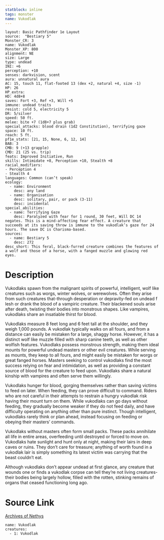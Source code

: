 ```yaml
---
statblock: inline
tags: monster
name: Vukodlak
---
```

```statblock
layout: Basic Pathfinder 1e Layout
source:  "Bestiary 5"
Monster_CR: 3
name: Vukodlak
Monster_XP: 800
alignment: NE
size: Large
type: undead
INI: +6
perception: +10
senses: darkvision, scent
aura: unnatural aura
AC: 15, touch 11, flat-footed 13 (dex +2, natural +4, size -1)
HP: 26
HP_extra: 
HD: 4d8+8
saves: Fort +3, Ref +3, Will +5
immune: undead traits
resist: cold 5, electricity 5
DR: 5/silver
speed: 50 ft.
melee: bite +7 (1d8+7 plus grab)
special_attacks: blood drain (1d2 Constitution), terrifying gaze
space: 10 ft.
reach: 5 ft.
pf1e_stats: [21, 15, None, 6, 12, 14]
BAB: 3
CMB: 9 (+13 grapple)
CMD: 21 (25 vs. trip)
feats: Improved Initiative, Run
skills: Intimidate +8, Perception +10, Stealth +8
racial_modifiers:
- Perception 4
- Stealth 4
languages: Common (can’t speak)
ecology:
  - name: Environment
    desc: any land
  - name: Organisation
    desc: solitary, pair, or pack (3-11)
    desc: incidental
special_abilities:
  - name: Terrifying Gaze
    desc: Paralyzed with fear for 1 round, 30 feet, Will DC 14 negates. This is a mind-affecting fear effect. A creature that succeeds at its saving throw is immune to the vukodlak’s gaze for 24 hours. The save DC is Charisma-based.
sources:
  - name: Bestiary 5
    desc: 272
desc_short: This feral, black-furred creature combines the features of a wolf and those of a horse, with a fanged muzzle and glowing red eyes.
```
# Description
Vukodlaks spawn from the malignant spirits of powerful, intelligent, wolf like creatures such as worgs, winter wolves, or werewolves. Often they arise from such creatures that-through desperation or depravity-fed on undead f lesh or drank the blood of a vampiric creature. Their blackened souls arise after death, twisting their bodies into monstrous shapes. Like vampires, vukodlaks share an insatiable thirst for blood.

 Vukodlaks measure 8 feet long and 6 feet tall at the shoulder, and they weigh 1,000 pounds. A vukodlak typically walks on all fours, and from a distance can easily be mistaken for a large, shaggy horse. However, it has a distinct wolf like muzzle filled with sharp canine teeth, as well as other wolfish features. Vukodlaks possess monstrous strength, making them ideal mounts for powerful undead masters or other evil creatures. While serving as mounts, they keep to all fours, and might easily be mistaken for worgs or great fanged horses. Masters seeking to control vukodlaks find the most success relying on fear and intimidation, as well as providing a constant source of blood for the creature to feed upon. Vukodlaks share a natural kinship with vampires and often serve them willingly.

 Vukodlaks hunger for blood, gorging themselves rather than saving victims to feed on later. When feeding, they can prove difficult to command. Riders who are not careful in their attempts to restrain a hungry vukodlak risk having their mount turn on them. While vukodlaks can go days without feeding, they gradually become weaker if they do not feed daily, and have difficulty operating on anything other than pure instinct. Though intelligent, vukodlaks rarely think or plan ahead, instead focusing on feeding or obeying their masters’ commands.

 Vukodlaks without masters often form small packs. These packs annihilate all life in entire areas, overfeeding until destroyed or forced to move on. Vukodlaks hate sunlight and hunt only at night, making their lairs in deep caves or ruins. They don’t care for treasure; anything of worth found in a vukodlak lair is simply something its latest victim was carrying that the beast couldn’t eat.

 Although vukodlaks don’t appear undead at first glance, any creature that wounds one or finds a vukodlak corpse can tell they’re not living creatures-their bodies being largely hollow, filled with the rotten, stinking remains of organs that ceased functioning long ago.
# Source Link
[Archives of Nethys](https://aonprd.com/MonsterDisplay.aspx?ItemName=Vukodlak)
```encounter-table
name: Vukodlak
creatures:
  - 1: Vukodlak
```
